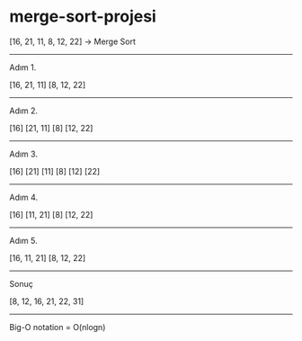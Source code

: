 # merge-sort-projesi
[16, 21, 11, 8, 12, 22] -> Merge Sort

************************************************
Adım 1. 

[16, 21, 11]                [8, 12, 22]
************************************************
Adım 2. 

[16]    [21, 11]               [8]    [12, 22]
************************************************
Adım 3. 

[16]   [21]  [11]              [8]  [12] [22]
************************************************
Adım 4. 

[16]   [11, 21]              [8]    [12, 22]
************************************************
Adım 5. 

[16, 11, 21]                   [8, 12, 22]
************************************************
Sonuç      

[8, 12, 16, 21, 22, 31]
************************************************
Big-O notation = O(nlogn) 